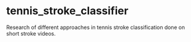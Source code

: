 # tennis_stroke_classifier
Research of different approaches in tennis stroke classification done on short stroke videos.
